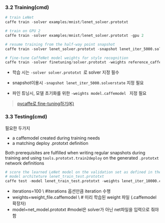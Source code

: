 ### 3.2 Training(cmd)

```python 
# train LeNet
caffe train -solver examples/mnist/lenet_solver.prototxt

# train on GPU 2
caffe train -solver examples/mnist/lenet_solver.prototxt -gpu 2

# resume training from the half-way point snapshot
caffe train -solver lenet_solver.prototxt -snapshot lenet_iter_5000.solverstate

# fine-tune CaffeNet model weights for style recognition
caffe train -solver finetuning/solver.prototxt -weights reference_caffenet.caffemodel

```

- 학습 시는 `-solver solver.prototxt `로 solver 지정 필수 

- snapshot이용시 `-snapshot lenet_iter_5000.solverstate` 지정 필요 

- 파인 튜닝시, 모델 초기화를 위한 `-weights model.caffemodel ` 지정 필요 


> [pycaffe로 fine-tuning하기(K)](http://yochin47.blogspot.com/2016/03/pycaffe-fine-tuning.html)


### 3.3 Testing(cmd)
필요한 두가지 
- a caffemodel created during training needs
- a matching deploy .prototxt definition 

Both prerequisites are fulfilled when writing regular snapshots during training and using `tools.prototxt.train2deploy` on the generated `.prototxt` network definitions 


```python
# score the learned LeNet model on the validation set as defined in the
# model architeture lenet_train_test.prototxt
caffe test -model lenet_train_test.prototxt -weights lenet_iter_10000.caffemodel -iterations 100
```
 - iterations=100 \ #iterations 옵션만큼 iteration 수행
 - weights=weight_file.caffemodel \ # 미리 학습된 weight 파일 (.caffemodel 확장자)
 - model=net_model.prototxt  #model은 solver가 아닌 net파일을 입력으로 줘야 함





